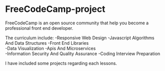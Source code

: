 # FreeCodeCamp-project
FreeCodeCamp is an open source community that help you become a professional front end developer.

The curriculum include:
-Responsive Web Design 
-Javascript Algorithms And Data Structures 
-Front End Libraries  
-Data Visualization 
-Apis And Microservices  
-Information Security And Quality Assurance 
-Coding Interview Preparation

I have included some projects regarding each lessons.
